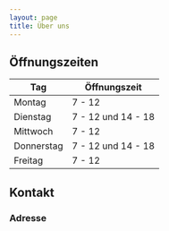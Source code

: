```yaml
---
layout: page
title: Über uns
---
```


## Öffnungszeiten

| Tag | Öffnungszeit |
| ------------- | ------------- |
| Montag  | 7 - 12 |
| Dienstag   | 7 - 12 und 14 - 18 |
| Mittwoch   | 7 - 12 |
| Donnerstag   | 7 - 12 und 14 - 18 |
| Freitag   | 7 - 12 |

## Kontakt
### Adresse
